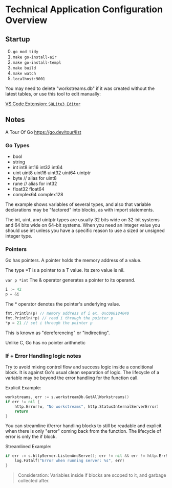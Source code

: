 # Technical Application Configuration Overview

## Startup

0. `go mod tidy`
1. `make go-install-air`
2. `make go-install-templ`
3. `make build`
4. `make watch`
5. `localhost:9001`

You may need to delete "workstreams.db" if it was created without the latest tables, or use this tool to edit manually:

[VS Code Extension: `SQLite3 Editor`](https://marketplace.visualstudio.com/items/?itemName=yy0931.vscode-sqlite3-editor)

## Notes

A Tour Of Go
https://go.dev/tour/list

### Go Types

- bool
- string
- int int8 int16 int32 int64
- uint uint8 uint16 uint32 uint64 uintptr
- byte // alias for uint8
- rune // alias for int32
- float32 float64
- complex64 complex128

The example shows variables of several types, and also that variable declarations may be "factored" into blocks,
as with import statements.

The int, uint, and uintptr types are usually 32 bits wide on 32-bit systems and 64 bits wide on 64-bit systems.
When you need an integer value you should use int unless you have a specific reason to use a sized or unsigned integer type.

### Pointers

Go has pointers. A pointer holds the memory address of a value.

The type \*T is a pointer to a T value. Its zero value is nil.

`var p *int`
The & operator generates a pointer to its operand.

```go
i := 42
p = &i
```

The \* operator denotes the pointer's underlying value.

```go
fmt.Println(p) // memory address of i ex. 0xc000184040
fmt.Println(*p) // read i through the pointer p
*p = 21 // set i through the pointer p
```

This is known as "dereferencing" or "indirecting".

Unlike C, Go has no pointer arithmetic

### If + Error Handling logic notes

Try to avoid mixing control flow and success logic inside a conditional block. It is against Go's usual clean separation of logic. The lifecycle of a variable may be beyond the error handling for the function call.

Explicit Example:

```go
workstreams, err := s.workstreamDb.GetAllWorkstreams()
if err != nil {
    http.Error(w, "No workstreams", http.StatusInternalServerError)
    return
}
```

You can streamline if/error handling blocks to still be readable and explicit when there is only "error" coming back from the function. The lifecycle of error is only the if block.

Streamlined Example:

```go
if err := s.httpServer.ListenAndServe(); err != nil && err != http.ErrServerClosed {
	log.Fatalf("Error when running server: %s", err)
}
```

> Consideration: Variables inside if blocks are scoped to it, and garbage collected after.
